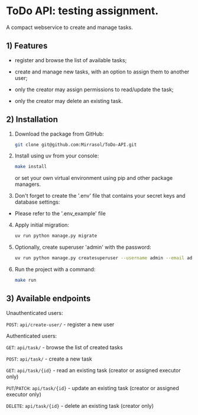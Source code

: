 # ToDo API: testing assignment.
A compact webservice to create and manage tasks.

## 1) Features
- register and browse the list of available tasks;

- create and manage new tasks, with an option to assign them to another user;

- only the creator may assign permissions to read/update the task;

- only the creator may delete an existing task.

## 2) Installation

1) Download the package from GitHub:

    ```bash
    git clone git@github.com:Mirrasol/ToDo-API.git
    ```

2) Install using uv from your console:

    ```bash
    make install
    ```

    or set your own virtual environment using pip and other package managers.

3) Don't forget to create the '.env' file that contains your secret keys and database settings: 
 - Please refer to the '.env_example' file

4) Apply initial migration:

    ```bash
    uv run python manage.py migrate
    ```

5) Optionally, create superuser 'admin' with the password:

    ```bash
    uv run python manage.py createsuperuser --username admin --email admin@example.com
    ```

6) Run the project with a command:

    ```bash
    make run
    ```
## 3) Available endpoints

Unauthenticated users:

`POST`: `api/create-user/` - register a new user

Authenticated users:

`GET`: `api/task/` - browse the list of created tasks

`POST`: `api/task/` - create a new task

`GET`: `api/task/{id}` - read an existing task (creator or assigned executor only)

`PUT`/`PATCH`: `api/task/{id}` - update an existing task (creator or assigned executor only)

`DELETE`: `api/task/{id}` - delete an existing task (creator only)

